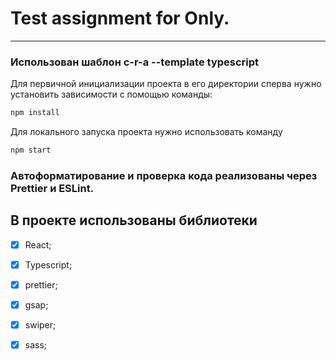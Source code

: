 # Test assignment for Only.

---

### Использован шаблон c-r-a --template typescript

Для первичной инициализации проекта в его директории сперва нужно установить зависимости с помощью команды:

```sh
npm install
```

Для локального запуска проекта нужно использовать команду

```sh
npm start
```

### Автоформатирование и проверка кода реализованы через Prettier и ESLint.

## В проекте использованы библиотеки

- [x] React;
- [x] Typescript;
- [x] prettier;
- [x] gsap;
- [x] swiper;
- [x] sass;


